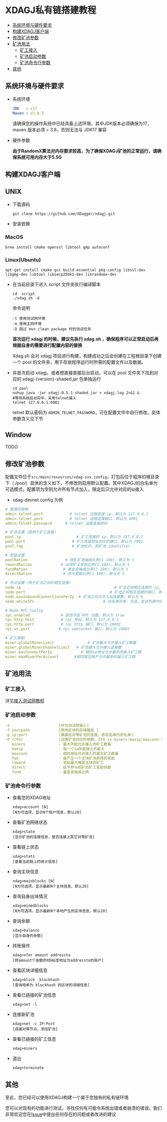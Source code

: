 # XDAGJ私有链搭建教程


  - [系统环境与硬件要求](#系统环境与硬件要求)
  - [构建XDAGJ客户端](#构建XDAGJ客户端)
  - [修改矿池参数](#修改矿池参数)
  - [矿池用法](#矿池用法)
    - [矿工接入](#矿工接入)
    - [矿池启动参数](#矿池启动参数)
    - [矿池命令行参数](#矿池命令行参数)
  - [其他](#其他)

## 系统环境与硬件要求

- 系统环境

  ```yaml
  JDK   : v17
  Maven : v3.8.3
  ```

  请确保您的操作系统中已经具备上述环境，其中JDK版本必须确保为17，maven 版本必须 > 3.8，否则无法与 JDK17 兼容

- 硬件参数

  **由于RandomX算法对内存要求较高，为了确保XDAGJ矿池的正常运行，请确保系统可用内存大于5.5G**



## 构建XDAGJ客户端

## UNIX

- 下载源码

  ```shell
  git clone https://github.com/XDagger/xdagj.git
  ```

- 安装依赖
### MacOS
  ```shell
  brew install cmake openssl libtool gmp autoconf 
  
  ```
### Linux(Ubuntu)
  ```shell
  apt-get install cmake gcc build-essential pkg-config libssl-dev libgmp-dev libtool libsecp256k1-dev librandomx-dev
  ```

- 在当前目录下进入 script 文件夹执行编译脚本

  ```shell
  cd  script
  ./xdag.sh -d
  ```

  命令说明

  ```shell
  -t 使用测试网环境
  -m 使用主网环境
  -D 跳过 mvn clean package 时的测试任务
  ```

  **首次运行 xdagj 的时候，建议先执行 xdag.sh ，确保程序可以正常启动后再根据自身的需要进行配置内容的替换**

  Xdag.sh 会对 xdagj 项目进行构建，构建成功之后会创建在工程根目录下创建一个 pool 的文件夹，用于存放程序运行时所需的配置文件以及数据。

- 非首次启动 xdagj，或者想直接直接后台启动，可以在 pool 文件夹下找到对应的 xdagj-{version}-shaded.jar 包单独运行

  ```shell
  cd pool
  nohup java -jar xdagj-0.5.1-shaded.jar > xdagj.log 2>&1 &
  #等待系统启动完毕，采用telnet接入
  telnet 127.0.0.1:6001
  ```

  telnet 默认密码为 `ADMIN_TELNET_PASSWORD`，可在配置文件中自行修改。具体参数含义见下节

## Window

TODO



## 修改矿池参数

配置文件位于`src/main/resources/xdag-xxx.config`，打包后位于程序的根目录下（./pool）具体的含义如下，不修改则启用默认配置。其中XDAGJ的白名单为可选模式，配置项为空则允许所有节点加入，限定后只允许对应的ip接入

- xdag-devnet.config 为例

```yaml
# 管理员控制
admin.telnet.port            # telnet 远程连接 ip，默认为 127.0.0.1
admin.telnet.port            # telnet 远程连接端口，默认为 6001
admin.telnet.password	   # telnet 远程连接密码

# 矿池设置（适用于矿工连接）
pool.ip                         # 矿工连接的 ip，默认为 127.0.0.1
pool.port                     # 矿工连接地址对应的端口，默认为 7001
pool.tag                      # 矿池标识，即矿池 identifier

# 奖励设置
poolRation                 # 挖矿矿池抽成比例(1-100)，默认为 5
rewardRation             # 出块矿工奖励比例(1-100)，默认为 5
fundRation                # 基金会抽成比例(1-100)，默认为 5
directRation              # 参与奖励比例(1-100)，默认为 5

# 节点设置（用于矿池之间的相互连接）
node.ip                                          # 矿池之间相互连接的 ip，默认为 127.0.0.1
node.port                                      # 矿池之间相互连接的端口，默认为 8001
node.maxInboundConnectionsPerIp  # 矿池之间允许入站连接数，默认为 8
node.whiteIPs                               # 白名单列表，可选。在该列表内的 ip 才允许被连接

# Node RPC Config
rpc.enabled              # 是否开启 RPC 功能，默认为 true
rpc.http.host            # rpc 地址，默认为 127.0.0.1
rpc.http.port            # rpc http 端口，默认为 10001
rpc.ws.port             # rpc websocket 端口，默认为 10002

# 矿工限制
miner.globalMinerLimit               # 矿池最大允许接入矿工数量
miner.globalMinerChannelLimit   # 矿池最大允许接入连接数
miner.maxConnectPerIp             # 相同ip地址允许最多的接入矿工数
miner.maxMinerPerAccount       #相同钱包账户允许最多的接入矿工数
```



## 矿池用法

### 矿工接入

详见[接入测试网教程](XDAGJ_TestNet_Tutorial_zh.md)

### 矿池启动参数

```yaml
-t                      [作为测试网接入]
-f yourpath             [修改区块的存储路径 ]
-p ip:port              [暴露给对等矿池的连接，即白名单内的名单]
-P (CFG)                [设置矿池对应的参数; CFG is miners:maxip:maxconn:fee:reward:direct:fund
   miners               - 最大所能允许接入的矿工数量
   maxip                - 每一个ip所能接入的最大
   maxconn              - 相同地址允许接入的最大矿工数量
   fee                  - 每产生一个主块矿池获得的奖励
   reward               - 奖励最大难度主块的矿工
   direct               - 给予参与挖矿的矿工奖励份额
   fund                 - 基金会抽成比例
```

### 矿池命令行参数

- 查看您的XDAG地址

  ```she
  xdag>account [N]
  [N为可选项，显示N个账户信息，默认20]
  ```

- 查看矿池网络状态

  ```shell
  xdag>state
  [显示矿池的连接信息，是否连接上其它对等矿池]
  ```

- 查看链上状态

  ```shell
  xdag>stats
  [查看当前链上的统计信息]
  ```

- 查询主块信息

  ```shell
  xdag>mainblocks [N]
  [N为可选项，显示最新N个主块信息，默认20]
  ```

- 查询自身出块情况

  ```shell
  xdag>minedblocks
  [N为可选项，显示最新N个本地产生的区块信息，默认20]
  ```

- 查询余额

  ```shell
  xdag>balance
  [显示自身的余额]
  ```

- 转账操作

  ```shell
  xdag>xfer amount addressto
  [转amount个金额的XDAG至地址为addressto的账户]
  ```

- 查看区块详细信息

  ```shell
  xdag>block  blockhash
  [查询哈希为 blockhash 的区块的详细信息]
  ```

- 查看已链接的矿池信息

  ```shell
  xdag>net -l
  ```

- 连接新矿池

  ```shell
  xdag>net -c IP:Port
  [连接对等节点，添加矿池]
  ```

- 查看已链接的矿工信息

  ```shell
  xdag>miners
  ```

- 退出

  ```shell
  xdag>terminate
  ```



## 其他

至此，您已经可以使用XDAGJ构建一个属于您独有的私有链环境

您可以对现有的功能进行测试，寻找任何有可能令系统出错或者崩溃的错误。我们非常欢迎您在[Issue](https://github.com/XDagger/xdagj/issues)中提出任何存在的问题或者改进的建议

